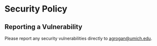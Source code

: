 # Security Policy

## Reporting a Vulnerability

Please report any security vulnerabilities directly to agrogan@umich.edu. 
